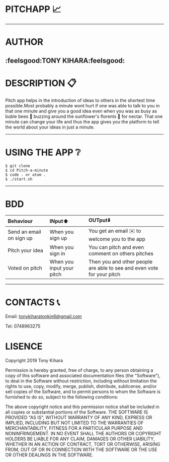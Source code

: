 # PITCHAPP :chart_with_upwards_trend:
-----------------
# AUTHOR

  :feelsgood:TONY KIHARA:feelsgood:
------------
# DESCRIPTION :clipboard:

 Pitch app helps in the introduction of ideas to others in the shortest time possible.Most probably a minute wont hurt if one was able to talk to you in that one minute and give you a good idea even when you was as busy as buble bees :honeybee: buzzing around the sunflower's florents :sunflower: for nectar.
 That one minute can change your life and thus the app gives you the platform to tell the world about your ideas in just a minute.

 ----------------------- 
# USING THE APP :grey_question:

 ~~~
 $ git clone 
 $ cd Pitch-a-minute
 $ code . or atom .
 $ ./start.sh
 ~~~
 ---------------------
# BDD

 |Behaviour|INput:arrow_up:|OUTput:arrow_down:|
 |:-------|:-----|:-----|
 |Send an email on sign up|When you sign up|You get an email :envelope: to welcome you to the app|
 |Pitch your idea|When you  sign in|You can pitch and even comment on others pitches|
 |Voted on pitch|When you input your pitch|Then you and other people are able to see and even vote for your pitch|

 ------------------------
# CONTACTS :telephone_receiver:
 
 Email: tonykiharatonkin6@gmail.com

 Tel: 0748963275

# LISENCE
  
 Copyright 2019 Tony Kihara

 Permission is hereby granted, free of charge, to any person obtaining a copy of this software and associated documentation files (the "Software"), to deal in the Software without restriction, including without limitation the rights to use, copy, modify, merge, publish, distribute, sublicense, and/or sell copies of the Software, and to permit persons to whom the Software is furnished to do so, subject to the following conditions:

 
  The above copyright notice and this permission notice shall be included in all copies or substantial portions of the Software. THE SOFTWARE IS PROVIDED "AS IS", WITHOUT WARRANTY OF ANY KIND, EXPRESS OR IMPLIED, INCLUDING BUT NOT LIMITED TO THE WARRANTIES OF MERCHANTABILITY, FITNESS FOR A PARTICULAR PURPOSE AND NONINFRINGEMENT. IN NO EVENT SHALL THE AUTHORS OR COPYRIGHT HOLDERS BE LIABLE FOR ANY CLAIM, DAMAGES OR OTHER LIABILITY, WHETHER IN AN ACTION OF CONTRACT, TORT OR OTHERWISE, ARISING FROM, OUT OF OR IN CONNECTION WITH THE SOFTWARE OR THE USE OR OTHER DEALINGS IN THE SOFTWARE.